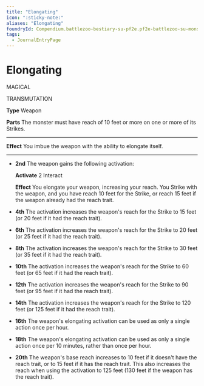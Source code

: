 ```yaml
---
title: "Elongating"
icon: ":sticky-note:"
aliases: "Elongating"
foundryId: Compendium.battlezoo-bestiary-su-pf2e.pf2e-battlezoo-su-monster-parts.JournalEntry.JbErDkeBQUxkKo2b.JournalEntryPage.ubR477KGddYspP6j
tags:
  - JournalEntryPage
---
```


# Elongating
MAGICAL

TRANSMUTATION

**Type** Weapon

**Parts** The monster must have reach of 10 feet or more on one or more of its Strikes.

* * *

**Effect** You imbue the weapon with the ability to elongate itself.

* * *

*   **2nd** The weapon gains the following activation:
    
    **Activate** 2 Interact
    
    **Effect** You elongate your weapon, increasing your reach. You Strike with the weapon, and you have reach 10 feet for the Strike, or reach 15 feet if the weapon already had the reach trait.
    
*   **4th** The activation increases the weapon's reach for the Strike to 15 feet (or 20 feet if it had the reach trait).
*   **6th** The activation increases the weapon's reach for the Strike to 20 feet (or 25 feet if it had the reach trait).
*   **8th** The activation increases the weapon's reach for the Strike to 30 feet (or 35 feet if it had the reach trait).
*   **10th** The activation increases the weapon's reach for the Strike to 60 feet (or 65 feet if it had the reach trait).
*   **12th** The activation increases the weapon's reach for the Strike to 90 feet (or 95 feet if it had the reach trait).
*   **14th** The activation increases the weapon's reach for the Strike to 120 feet (or 125 feet if it had the reach trait).
*   **16th** The weapon's elongating activation can be used as only a single action once per hour.
*   **18th** The weapon's elongating activation can be used as only a single action once per 10 minutes, rather than once per hour.
*   **20th** The weapon's base reach increases to 10 feet if it doesn't have the reach trait, or to 15 feet if it has the reach trait. This also increases the reach when using the activation to 125 feet (130 feet if the weapon has the reach trait).